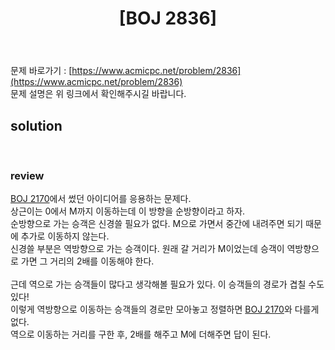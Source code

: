 ﻿---
toc: true
title:  "[BOJ 2836]"
last_modified_at:   2020-08-17
excerpt: "수상 택시"
categories: PS2020
image: "/images/2836.png"
sitemap :
  changefreq : weekly
  priority : 1.0
---

문제 바로가기 : [https://www.acmicpc.net/problem/2836](https://www.acmicpc.net/problem/2836)<br>
문제 설명은 위 링크에서 확인해주시길 바랍니다.
<br>
## solution
<script src="https://gist.github.com/yooniversal/122ba539a883276f373d3dc20ea407ee.js"></script>
<br>

### review
[BOJ 2170](https://yooniversal.github.io/blog/post83/)에서 썼던 아이디어를 응용하는 문제다.<br>
상근이는 0에서 M까지 이동하는데 이 방향을 순방향이라고 하자.<br>
순방향으로 가는 승객은 신경쓸 필요가 없다. M으로 가면서 중간에 내려주면 되기 때문에 추가로 이동하지 않는다.<br>
신경쓸 부분은 역방향으로 가는 승객이다. 원래 갈 거리가 M이었는데 승객이 역방향으로 가면 그 거리의 2배를 이동해야 한다.<br><br>
근데 역으로 가는 승객들이 많다고 생각해볼 필요가 있다. 이 승객들의 경로가 겹칠 수도 있다!<br>
이렇게 역방향으로 이동하는 승객들의 경로만 모아놓고 정렬하면 [BOJ 2170](https://yooniversal.github.io/blog/post83/)와 다를게 없다.<br>
역으로 이동하는 거리를 구한 후, 2배를 해주고 M에 더해주면 답이 된다.

<script src="https://utteranc.es/client.js"
        repo="yooniversal/blog-comments"
        issue-term="pathname"
        theme="github-light"
        crossorigin="anonymous"
        async>
</script>
